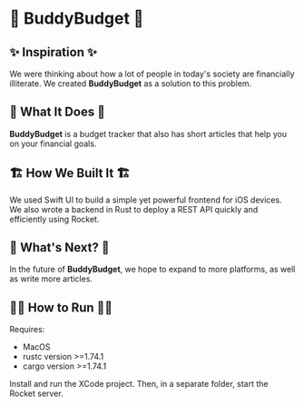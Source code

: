 # 💸 BuddyBudget 💸

## ✨ Inspiration ✨
We were thinking about how a lot of people in today's society are financially illiterate. We created **BuddyBudget** as a solution to this problem.

## 🤖 What It Does 🤖
**BuddyBudget** is a budget tracker that also has short articles that help you on your financial goals.

## 🏗 How We Built It 🏗
We used Swift UI to build a simple yet powerful frontend for iOS devices. We also wrote a backend in Rust to deploy a REST API quickly and efficiently using Rocket.

## 👀 What's Next? 👀
In the future of **BuddyBudget**, we hope to expand to more platforms, as well as write more articles.

## 👨‍💻 How to Run 👨‍💻
Requires:

- MacOS
- rustc version >=1.74.1
- cargo version >=1.74.1

Install and run the XCode project. Then, in a separate folder, start the Rocket server.


